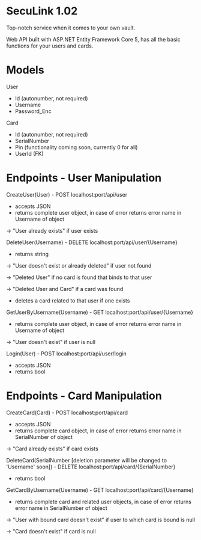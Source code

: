 # SecuLink 1.02
Top-notch service when it comes to your own vault.

Web API built with ASP.NET Entity Framework Core 5, has all the basic functions for your users and cards.

# Models
User
- Id (autonumber, not required)
- Username
- Password_Enc

Card
- Id (autonumber, not required)
- SerialNumber
- Pin (functionality coming soon, currently 0 for all)
- UserId (FK)

# Endpoints - User Manipulation
CreateUser(User) - POST
localhost:port/api/user 
- accepts JSON
- returns complete user object, in case of error returns error name in Username of object

 -> "User already exists" if user exists

DeleteUser(Username) - DELETE
localhost:port/api/user/{Username}
- returns string

 -> "User doesn't exist or already deleted" if user not found

 -> "Deleted User" if no card is found that binds to that user

 -> "Deleted User and Card" if a card was found
- deletes a card related to that user if one exists

GetUserByUsername(Username) - GET
localhost:port/api/user/{Username}
- returns complete user object, in case of error returns error name in Username of object

 -> "User doesn't exist" if user is null

Login(User) - POST
localhost:port/api/user/login
- accepts JSON
- returns bool

# Endpoints - Card Manipulation
CreateCard(Card) - POST
localhost:port/api/card
- accepts JSON
- returns complete card object, in case of error returns error name in SerialNumber of object

 -> "Card already exists" if card exists

DeleteCard(SerialNumber [deletion parameter will be changed to 'Username' soon]) - DELETE
localhost:port/api/card/{SerialNumber}
- returns bool

GetCardByUsername(Username) - GET
localhost:port/api/card/{Username}
- returns complete card and related user objects, in case of error returns error name in SerialNumber of object

 -> "User with bound card doesn't exist" if user to which card is bound is null

 -> "Card doesn't exist" if card is null